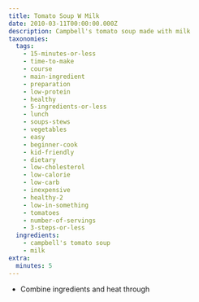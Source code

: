```yaml
---
title: Tomato Soup W Milk
date: 2010-03-11T00:00:00.000Z
description: Campbell's tomato soup made with milk
taxonomies:
  tags:
    - 15-minutes-or-less
    - time-to-make
    - course
    - main-ingredient
    - preparation
    - low-protein
    - healthy
    - 5-ingredients-or-less
    - lunch
    - soups-stews
    - vegetables
    - easy
    - beginner-cook
    - kid-friendly
    - dietary
    - low-cholesterol
    - low-calorie
    - low-carb
    - inexpensive
    - healthy-2
    - low-in-something
    - tomatoes
    - number-of-servings
    - 3-steps-or-less
  ingredients:
    - campbell's tomato soup
    - milk
extra:
  minutes: 5
---
```

 - Combine ingredients and heat through
